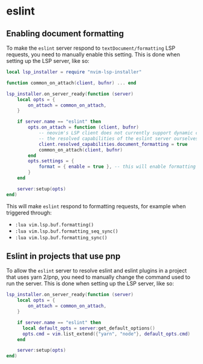 # eslint

## Enabling document formatting

To make the `eslint` server respond to `textDocument/formatting` LSP requests, you need to manually enable this
setting. This is done when setting up the LSP server, like so:

```lua
local lsp_installer = require "nvim-lsp-installer"

function common_on_attach(client, bufnr) ... end

lsp_installer.on_server_ready(function (server)
    local opts = {
        on_attach = common_on_attach,
    }

    if server.name == "eslint" then
        opts.on_attach = function (client, bufnr)
            -- neovim's LSP client does not currently support dynamic capabilities registration, so we need to set
            -- the resolved capabilities of the eslint server ourselves!
            client.resolved_capabilities.document_formatting = true
            common_on_attach(client, bufnr)
        end
        opts.settings = {
            format = { enable = true }, -- this will enable formatting
        }
    end

    server:setup(opts)
end)
```

This will make `eslint` respond to formatting requests, for example when triggered through:

-   `:lua vim.lsp.buf.formatting()`
-   `:lua vim.lsp.buf.formatting_seq_sync()`
-   `:lua vim.lsp.buf.formatting_sync()`

## Eslint in projects that use pnp

To allow the `eslint` server to resolve eslint and eslint plugins in a project that uses yarn 2/pnp, you need to manually change the
command used to run the server. This is done when setting up the LSP server, like so:

```lua
lsp_installer.on_server_ready(function (server)
    local opts = {
        on_attach = common_on_attach,
    }

    if server.name == "eslint" then
      local default_opts = server:get_default_options()
      opts.cmd = vim.list_extend({"yarn", "node"}, default_opts.cmd)
    end

    server:setup(opts)
end)
```
